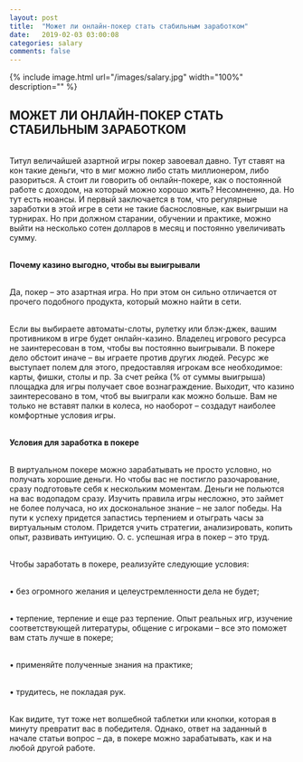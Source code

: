 ```yaml
---
layout: post
title:  "Может ли онлайн-покер стать стабильным заработком"
date:   2019-02-03 03:00:08
categories: salary
comments: false
---
```


{% include image.html url="/images/salary.jpg" width="100%" description="" %}

## МОЖЕТ ЛИ ОНЛАЙН-ПОКЕР СТАТЬ СТАБИЛЬНЫМ ЗАРАБОТКОМ


<br>Титул величайшей азартной игры покер завоевал давно. Тут ставят на кон такие деньги, что в миг можно либо стать миллионером, либо разориться. А стоит ли говорить об онлайн-покере, как о постоянной работе с доходом, на который можно хорошо жить? Несомненно, да. Но тут есть нюансы. И первый заключается в том, что регулярные заработки в этой игре в сети не такие баснословные, как выигрыши на турнирах. Но при должном старании, обучении и практике, можно выйти на несколько сотен долларов в месяц и постоянно увеличивать сумму.

<br><strong>Почему казино выгодно, чтобы вы выигрывали</strong>

<br>Да, покер – это азартная игра. Но при этом он сильно отличается от прочего подобного продукта, который можно найти в сети.

<br>Если вы выбираете автоматы-слоты, рулетку или блэк-джек, вашим противником в игре будет онлайн-казино.  Владелец игрового ресурса не заинтересован в том, чтобы вы постоянно выигрывали. В покере дело обстоит иначе – вы играете против других людей. Ресурс же выступает полем для этого, предоставляя игрокам все необходимое: карты, фишки, столы и пр. За счет рейка (% от суммы выигрыша) площадка для игры получает свое вознаграждение. Выходит, что казино заинтересовано в том, чтоб вы выиграли как можно больше. Вам не только не вставят палки в колеса, но наоборот – создадут наиболее комфортные условия игры.

<br><strong>Условия для заработка в покере</strong>

<br>В виртуальном покере можно зарабатывать не просто условно, но получать хорошие деньги. Но чтобы вас не постигло разочарование, сразу подготовьте себя к нескольким моментам. Деньги не польются на вас водопадом сразу. Изучить правила игры несложно, это займет не более получаса, но их доскональное знание – не залог победы. На пути к успеху придется запастись терпением и отыграть часы за виртуальным столом. Придется учить стратегии, анализировать, копить опыт, развивать интуицию. О. с. успешная игра в покер – это труд.

<br>Чтобы заработать в покере, реализуйте следующие условия:

<br>•	без огромного желания и целеустремленности дела не будет;

<br>•	терпение, терпение и еще раз терпение. Опыт реальных игр, изучение соответствующей литературы, общение с игроками – все это поможет вам стать лучше в покере;

<br>•	применяйте полученные знания на практике;

<br>•	трудитесь, не покладая рук.

<br>Как видите, тут тоже нет волшебной таблетки или кнопки, которая в минуту превратит вас в победителя. Однако, ответ на заданный в начале статьи вопрос – да, в покере можно зарабатывать, как и на любой другой работе. 


